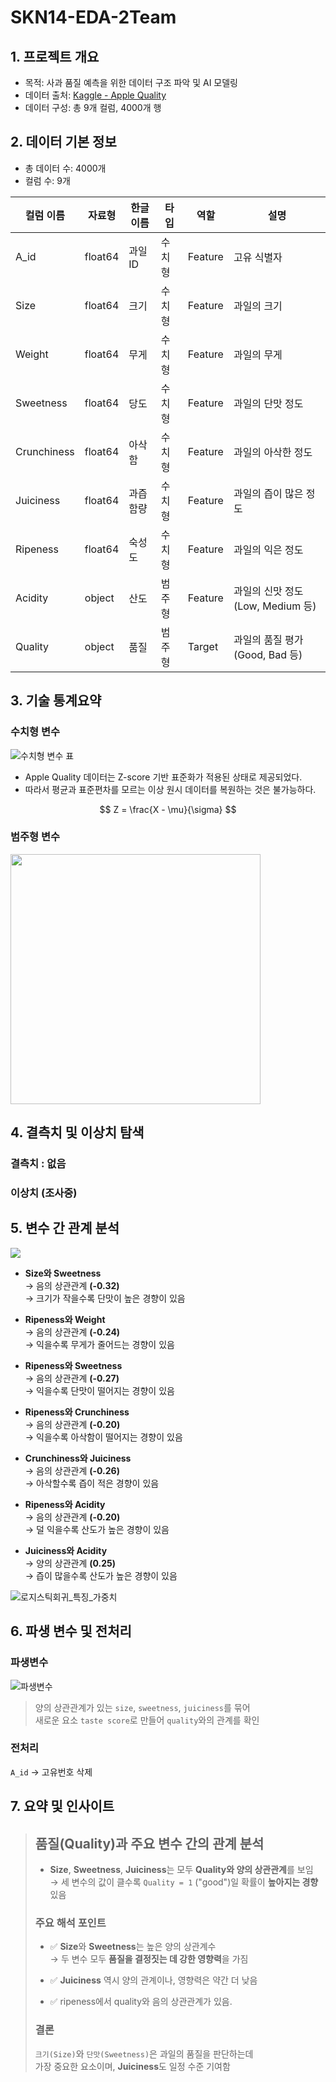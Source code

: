 # SKN14-EDA-2Team

## 1. 프로젝트 개요
- 목적: 사과 품질 예측을 위한 데이터 구조 파악 및 AI 모델링
- 데이터 출처: [Kaggle - Apple Quality](https://www.kaggle.com/datasets/nelgiriyewithana/apple-quality)
- 데이터 구성: 총 9개 컬럼, 4000개 행

## 2. 데이터 기본 정보
- 총 데이터 수: 4000개
- 컬럼 수: 9개

| 컬럼 이름    | 자료형    | 한글 이름    | 타입        | 역할      | 설명                      |
|--------------|-----------|--------------|-------------|-----------|---------------------------|
| A_id         | float64   | 과일 ID      | 수치형      | Feature   | 고유 식별자               |
| Size         | float64   | 크기         | 수치형      | Feature   | 과일의 크기               |
| Weight       | float64   | 무게         | 수치형      | Feature   | 과일의 무게               |
| Sweetness    | float64   | 당도         | 수치형      | Feature   | 과일의 단맛 정도          |
| Crunchiness  | float64   | 아삭함       | 수치형      | Feature   | 과일의 아삭한 정도        |
| Juiciness    | float64   | 과즙 함량    | 수치형      | Feature   | 과일의 즙이 많은 정도     |
| Ripeness     | float64   | 숙성도       | 수치형      | Feature   | 과일의 익은 정도          |
| Acidity      | object    | 산도         | 범주형      | Feature   | 과일의 신맛 정도 (Low, Medium 등) |
| Quality      | object    | 품질         | 범주형      | Target    | 과일의 품질 평가 (Good, Bad 등)   |

## 3. 기술 통계요약

### 수치형 변수

![수치형 변수 표](./docs/수치형변수.png)

- Apple Quality 데이터는 Z-score 기반 표준화가 적용된 상태로 제공되었다.
- 따라서 평균과 표준편차를 모르는 이상 원시 데이터를 복원하는 것은 불가능하다.

$$
Z = \frac{X - \mu}{\sigma}
$$

### 범주형 변수

<img src="./docs/범주형변수.png" width="400"/>

## 4. 결측치 및 이상치 탐색

### 결측치 : 없음

### 이상치 (조사중)

## 5. 변수 간 관계 분석

![](./docs/컬럼_간_상관계수_히트맵.png)
- **Size와 Sweetness**  
  → 음의 상관관계 **(-0.32)**  
  → 크기가 작을수록 단맛이 높은 경향이 있음

- **Ripeness와 Weight**  
  → 음의 상관관계 **(-0.24)**  
  → 익을수록 무게가 줄어드는 경향이 있음

- **Ripeness와 Sweetness**  
  → 음의 상관관계 **(-0.27)**  
  → 익을수록 단맛이 떨어지는 경향이 있음

- **Ripeness와 Crunchiness**  
  → 음의 상관관계 **(-0.20)**  
  → 익을수록 아삭함이 떨어지는 경향이 있음

- **Crunchiness와 Juiciness**  
  → 음의 상관관계 **(-0.26)**  
  → 아삭할수록 즙이 적은 경향이 있음

- **Ripeness와 Acidity**  
  → 음의 상관관계 **(-0.20)**  
  → 덜 익을수록 산도가 높은 경향이 있음

- **Juiciness와 Acidity**  
  → 양의 상관관계 **(0.25)**  
  → 즙이 많을수록 산도가 높은 경향이 있음

![로지스틱회귀_특징_가중치](./docs/로지스틱회귀_특징_가중치.png)

## 6. 파생 변수 및 전처리

### 파생변수

![파생변수](./docs/파생변수.png)

> 양의 상관관계가 있는 `size`, `sweetness`, `juiciness`를 묶어 <br>
> 새로운 요소 `taste score`로 만들어 `quality`와의 관계를 확인

### 전처리
`A_id` → 고유번호 삭제

## 7. 요약 및 인사이트

> ## 품질(Quality)과 주요 변수 간의 관계 분석
>
> - **Size**, **Sweetness**, **Juiciness**는 모두 **Quality와 양의 상관관계**를 보임  
>   → 세 변수의 값이 클수록 `Quality = 1` ("good")일 확률이 **높아지는 경향** 있음
>
> ### 주요 해석 포인트
>
> - ✅ **Size**와 **Sweetness**는 높은 양의 상관계수  
>   → 두 변수 모두 **품질을 결정짓는 데 강한 영향력**을 가짐
>
> - ✅ **Juiciness** 역시 양의 관계이나, 영향력은 약간 더 낮음
>
> - ✅ ripeness에서 quality와 음의 상관관계가 있음.
>
> ### 결론
>
> `크기(Size)`와 `단맛(Sweetness)`은 과일의 품질을 판단하는데 <br>
> 가장 중요한 요소이며, **Juiciness**도 일정 수준 기여함